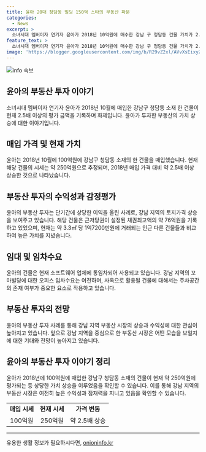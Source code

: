 ```yaml
---
title: 윤아 20대 청담동 빌딩 150억 스타의 부동산 파문
categories:
  - News
excerpt: >
  소녀시대 멤버이자 연기자 윤아가 2018년 10억원에 매수한 강남 구 청담동 건물 가치가 2.5배인 250억원에 달한다. 이 건물은 466㎡ 면적으로, 특히 강남의 토지가격 상승에 힘입어 급등한 것으로 추정된다. 현재 소프트웨어 업체가 임차해 사용 중이며, 강남 지역의 사옥용 건물에 대한 수요가 여전한 가운데, 주차공간의 중요성이 강조되고 있다.
feature_text: >
  소녀시대 멤버이자 연기자 윤아가 2018년 10억원에 매수한 강남 구 청담동 건물 가치가 2.5배인 250억원에 달한다. 이 건물은 466㎡ 면적으로, 특히 강남의 토지가격 상승에 힘입어 급등한 것으로 추정된다. 현재 소프트웨어 업체가 임차해 사용 중이며, 강남 지역의 사옥용 건물에 대한 수요가 여전한 가운데, 주차공간의 중요성이 강조되고 있다.
image: 'https://blogger.googleusercontent.com/img/b/R29vZ2xl/AVvXsEixyZcFfHzMRdzZMjFBmAUKJYCLCGyLL1o632UiGVXcaFdKo_bkvkuCioo0uUKlGfBVcT3P84aROyZIXSBEx3Aw5nCQ3pTgDom1WDC4m8eifvWiAmWEEVb4x6G_l8C0QH225ldMjyaFvpxGEBGNO37VmDTDMHGhJPq73UglMfDca1-0aw/s1600/blogspot.png'
---
```


<p><img src="https://blogger.googleusercontent.com/img/b/R29vZ2xl/AVvXsEixyZcFfHzMRdzZMjFBmAUKJYCLCGyLL1o632UiGVXcaFdKo_bkvkuCioo0uUKlGfBVcT3P84aROyZIXSBEx3Aw5nCQ3pTgDom1WDC4m8eifvWiAmWEEVb4x6G_l8C0QH225ldMjyaFvpxGEBGNO37VmDTDMHGhJPq73UglMfDca1-0aw/s1600/blogspot.png" alt="info 속보" /></p>

<h2 data-ke-size="size26">윤아의 부동산 투자 이야기</h2>

<p data-ke-size="size16">소녀시대 멤버이자 연기자 윤아가 2018년 10월에 매입한 강남구 청담동 소재 한 건물이 현재 2.5배 이상의 평가 금액을 기록하며 화제입니다. 윤아가 투자한 부동산의 가치 상승에 대한 이야기입니다.</p>

<h2>매입 가격 및 현재 가치</h2>

<p data-ke-size="size16">윤아는 2018년 10월에 100억원에 강남구 청담동 소재의 한 건물을 매입했습니다. 현재 해당 건물의 시세는 약 250억원으로 추정되며, 2018년 매입 가격 대비 약 2.5배 이상 상승한 것으로 나타났습니다.</p>

<h2>부동산 투자의 수익성과 감정평가</h2>

<p data-ke-size="size16">윤아의 부동산 투자는 단기간에 상당한 이익을 올린 사례로, 강남 지역의 토지가격 상승을 보여주고 있습니다. 해당 건물은 근저당권이 설정된 채권최고액의 약 76억원을 기록하고 있었으며, 현재는 약 3.3㎡ 당 1억7200만원에 거래되는 인근 다른 건물들과 비교하여 높은 가치를 지녔습니다.</p>

<h2>임대 및 임차수요</h2>

<p data-ke-size="size16">윤아의 건물은 현재 소프트웨어 업체에 통임차되어 사용되고 있습니다. 강남 지역의 꼬마빌딩에 대한 오피스 임차수요는 여전하며, 사옥으로 활용될 건물에 대해서는 주차공간의 존재 여부가 중요한 요소로 작용하고 있습니다.</p>

<h2>부동산 투자의 전망</h2>

<p data-ke-size="size16">윤아의 부동산 투자 사례를 통해 강남 지역 부동산 시장의 상승과 수익성에 대한 관심이 높아지고 있습니다. 앞으로 강남 지역을 중심으로 한 부동산 시장은 어떤 모습을 보일지에 대한 기대와 전망이 높아지고 있습니다.</p>

<h2>윤아의 부동산 투자 이야기 정리</h2>

<p data-ke-size="size16">윤아가 2018년에 100억원에 매입한 강남구 청담동 소재의 건물이 현재 약 250억원에 평가되는 등 상당한 가치 상승을 이루었음을 확인할 수 있습니다. 이를 통해 강남 지역의 부동산 시장은 여전히 높은 수익성과 잠재력을 지니고 있음을 확인할 수 있습니다.</p>

<table>
    <tbody>
        <tr>
            <td style="text-align: center; height: 17px;"><b>매입 시세</b></td>
            <td style="text-align: center; height: 17px;"><b>현재 시세</b></td>
            <td style="text-align: center; height: 17px;"><b>가격 변동</b></td>
        </tr>
        <tr>
            <td style="text-align: center; height: 17px;">100억원</td>
            <td style="text-align: center; height: 17px;">250억원</td>
            <td style="text-align: center; height: 17px;">약 2.5배 상승</td>
        </tr>
    </tbody>
</table>

<p><hr></p>
유용한 생활 정보가 필요하시다면, <a href="https://onioninfo.kr" rel="dofollow">onioninfo.kr</a>


